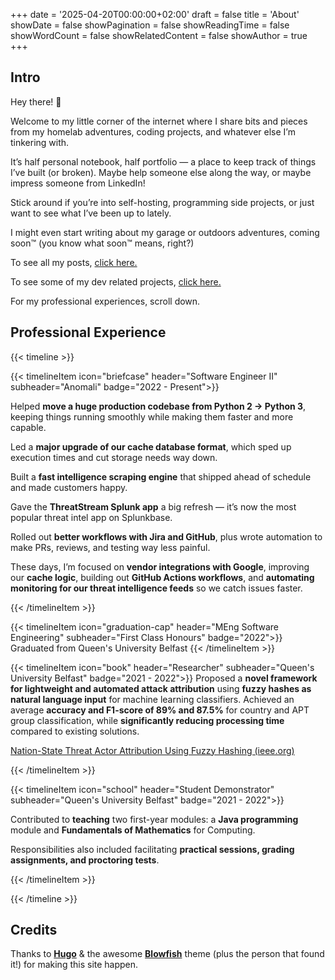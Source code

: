 +++
date = '2025-04-20T00:00:00+02:00'
draft = false
title = 'About'
showDate = false
showPagination = false
showReadingTime = false
showWordCount = false
showRelatedContent = false
showAuthor = true
+++
## Intro
Hey there! 👋

Welcome to my little corner of the internet where I share bits and pieces from my homelab adventures, coding projects, and whatever else I’m tinkering with.

It’s half personal notebook, half portfolio — a place to keep track of things I’ve built (or broken). Maybe help someone else along the way, or maybe impress someone from LinkedIn!

Stick around if you’re into self-hosting, programming side projects, or just want to see what I’ve been up to lately.

I might even start writing about my garage or outdoors adventures, coming soon:tm: (you know what soon:tm: means, right?)

To see all my posts, [click here.](/posts)

To see some of my dev related projects, [click here.](/projects)

For my professional experiences, scroll down.

## Professional Experience

{{< timeline >}}

{{< timelineItem icon="briefcase" header="Software Engineer II" subheader="Anomali" badge="2022 - Present">}}
<p>Helped <strong>move a huge production codebase from Python 2 → Python 3</strong>, keeping things running smoothly while making them faster and more capable.</p>
<p>Led a <strong>major upgrade of our cache database format</strong>, which sped up execution times and cut storage needs way down.</p>
<p>Built a <strong>fast intelligence scraping engine</strong> that shipped ahead of schedule and made customers happy.</p>
<p>Gave the <strong>ThreatStream Splunk app</strong> a big refresh — it’s now the most popular threat intel app on Splunkbase.</p>
<p>Rolled out <strong>better workflows with Jira and GitHub</strong>, plus wrote automation to make PRs, reviews, and testing way less painful.</p>
<p>These days, I’m focused on <strong>vendor integrations with Google</strong>, improving our <strong>cache logic</strong>, building out <strong>GitHub Actions workflows</strong>, and <strong>automating monitoring for our threat intelligence feeds</strong> so we catch issues faster.</p>
{{< /timelineItem >}}

{{< timelineItem icon="graduation-cap" header="MEng Software Engineering" subheader="First Class Honours" badge="2022">}}
Graduated from Queen's University Belfast
{{< /timelineItem >}}

{{< timelineItem icon="book" header="Researcher" subheader="Queen's University Belfast" badge="2021 - 2022">}}
Proposed a <strong>novel framework for lightweight and automated attack attribution</strong> using <strong>fuzzy hashes as natural language input</strong> for machine learning classifiers. Achieved an average <strong>accuracy and F1-score of 89% and 87.5%</strong> for country and APT group classification, while <strong>significantly reducing processing time</strong> compared to existing solutions.

<p><a  target="_blank" href="https://ieeexplore.ieee.org/document/10004581">Nation-State Threat Actor Attribution Using Fuzzy Hashing (ieee.org)<link></a></p>
{{< /timelineItem >}}

{{< timelineItem icon="school" header="Student Demonstrator" subheader="Queen's University Belfast" badge="2021 - 2022">}}
<p>Contributed to <strong>teaching</strong> two first-year modules: a <strong>Java programming</strong> module and <strong>Fundamentals of Mathematics</strong> for Computing.</p>
<p>Responsibilities also included facilitating <strong>practical sessions, grading assignments, and proctoring tests</strong>.</p>
{{< /timelineItem >}}

{{< /timeline >}}

## Credits
Thanks to [**Hugo**](https://gohugo.io/) & the awesome [**Blowfish**](https://blowfish.page/) theme (plus the person that found it!) for making this site happen.
